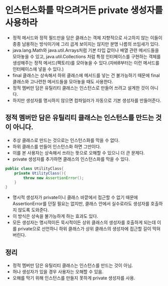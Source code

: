 # 인스턴스화를 막으려거든 private 생성자를 사용하라

- 정적 메서드와 정적 필드만을 담은 클래스는 객체 지향적으로 사고하지 않는 이들이 종종 남용하는 방식이기에
그리 곱게 보이지는 않지만 분명 나름의 쓰임새가 있다.
- java.lang.Math와 java.util.Arrays처럼 기본 타입 값이나 배열 관련 메서드들을 모아놓을 수 있고, java.util.Collections
처럼 특정 인터페이스를 구현하는 객체를 생성해주는 정적 메서드(팩토리)를 모아놓을 수 있다.(자바8부터는 이런 메서드를 인터페이스에 넣을 수 있다.)
- final 클래스는 상속해서 하위 클래스에 메서드를 넣는 건 불가능하기 때문에 final 클래스와 고나련한 메서드들을 모아놓을 때도 사용한다.
- 정적 멤버만 담은 유틸리티 클래스는 인스턴스로 만들어 쓰려고 설계한 것이 아니다.
- 하지만 생성자를 명시하지 않으면 컴파일러가 자동으로 기본 생성자를 만들어준다.

## 정적 멤버만 담은 유틸리티 클래스는 인스턴스를 만드는 것이 아니다.

- 추상 클래스로 만드는 것으로는 인스턴스화를 막을 수 없다.
- 하위 클래스를 만들어 인스턴스화 하면 그만이다.
- 이를 본 사용자는 상속해서 쓰라는 뜻으로 오해할 수 있으니 더 큰 문제다.
- private 생성자를 추가하면 클래스의 인스턴스화를 막을 수 있다.
```java
public class UtilityClass{
    private UtilityClass(){
        throw new AssertionError();
    }
}
```
- 명시적 생성자가 private이니 클래스 바깥에서 접근할 수 없기 때문에 AssertionError를 던질 필요는 없지만,
클래스 안에서 실수로라도 생성자를 호출하지 않도록 도와준다.
- 이 방식은 상속을 불가능하게 하는 효과도 있다.
- 모든 생성자는 명시적이든 묵시적이든 상위 클래스의 생성자를 호출하게 되는데 이를 private으로 선언하니 하위 클래스가
상위 클래스의 생성자에 접근할 길이 막혀버린다.

## 정리

- 정적 멤버만 담은 유틸리티 클래스는 인스턴스를 만드는 것이 아님.
- 허나 생성자가 있을 경우 사용자는 오해할 수 있음.
- 오해를 막기 위해 인스턴스를 만들지 못하게 private 생성자를 사용.